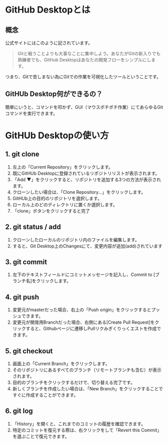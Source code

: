 # GitHub Desktopとは
## 概念
公式サイトにはこのように記されています。

> Gitと戦うことよりも大事なことに集中しよう。あなたがGitの新入りでも熟練者でも、GitHub Desktopはあなたの開発フローをシンプルにします。

つまり、Gitで苦しまない為にGitでの作業を可視化したツールということです。

## GitHUb Desktop何ができるの？
簡単にいうと、コマンドを叩かず、GUI（マウスポチポチ作業）にてあらゆるGitコマンドを実行できます。

# GitHUb Desktopの使い方
## 1. git clone
1. 左上の「Current Repository」をクリックします。
2. 既にGitHUb Desktopに登録されているリポジトリリストが表示されます。
3. 「Add ▼」をクリックすると、リポジトリを追加する3つの方法が表示されます。
4. クローンしたい場合は、「Clone Repository...」をクリックします。
5. GitHUb上の目的のリポジトリを選択します。
6. ローカル上のどのディレクトリに置くか選択します。
7. 「clone」ボタンをクリックすると完了

## 2. git status / add
1. クローンしたローカルのリポジトリ内のファイルを編集します。
2. すると、Git Desktop上のChangesにて、変更内容が追加(add)されています

## 3. git commit
1. 左下のテキストフィールドにコミットメッセージを記入し、Commit to [ブランチ名]をクリックします。
   
## 4. git push
1. 変更元がmasterだった場合、右上の「Push origin」をクリックするとプッシュできます。
2. 変更元が開発用Branchだった場合、右側にある[Create Pull Request]をクリックすると、Githubページに遷移しPullリクみぎくりっくエストを作成できます。


## 5. git checkout
1. 画面上の「Current Branch」をクリックします。
2. そのリポジトリにあるすべてのブランチ（リモートブランチも含む）が表示されます。
3. 目的のブランチをクリックするだけで、切り替える完了です。
4. 新しくブランチを作成したい場合は、「New Branch」をクリックすることですぐに作成することができます。

## 6. git log
1. 「History」を開くと、これまでのコミットの履歴を確認できます。
2. 特定のコミットを復元する際は、右クリックをして「Revert this Commit」を選ぶことで復元できます。